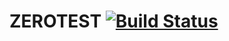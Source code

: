 # ZEROTEST [![Build Status](https://travis-ci.org/jjyr/zerotest.svg?branch=master)](https://travis-ci.org/jjyr/zerotest)
